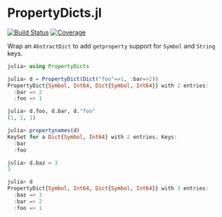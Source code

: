# PropertyDicts.jl

[![Build Status](https://github.com/JuliaCollections/PropertyDicts.jl/actions/workflows/CI.yml/badge.svg)](https://github.com/JuliaCollections/PropertyDicts.jl/actions/workflows/CI.yml)
[![Coverage](https://codecov.io/github/JuliaCollections/PropertyDicts.jl/coverage.svg?branch=master)](https://codecov.io/github/JuliaCollections/PropertyDicts.jl?branch=master)

Wrap an `AbstractDict` to add `getproperty` support for `Symbol` and `String` keys.

```julia
julia> using PropertyDicts

julia> d = PropertyDict(Dict("foo"=>1, :bar=>2))
PropertyDict{Symbol, Int64, Dict{Symbol, Int64}} with 2 entries:
  :bar => 2
  :foo => 1

julia> d.foo, d.bar, d."foo"
(1, 2, 1)

julia> propertynames(d)
KeySet for a Dict{Symbol, Int64} with 2 entries. Keys:
  :bar
  :foo

julia> d.baz = 3
3

julia> d
PropertyDict{Symbol, Int64, Dict{Symbol, Int64}} with 3 entries:
  :baz => 3
  :bar => 2
  :foo => 1

```
